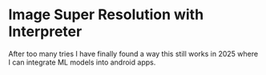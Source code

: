 # Image Super Resolution with Interpreter
 After too many tries I have finally found a way this still works in 2025 where I can integrate ML models into android apps.
